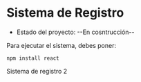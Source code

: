 <h1>Sistema de Registro</h1>

- Estado del proyecto: --En cosntrucción--

Para ejecutar el sistema, debes poner:

```npm install react```

Sistema de registro 2
